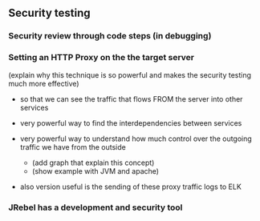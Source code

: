 ## Security testing

### Security review through code steps (in debugging)

### Setting an HTTP Proxy on the the target server

(explain why this technique is so powerful and makes the security testing much more effective)

  - so that we can see the traffic that flows FROM the server into other services
  - very powerful way to find the interdependencies between services
  - very powerful way to understand how much control over the outgoing traffic we have from the outside
    - (add graph that explain this concept)
    - (show example with JVM and apache)

  - also version useful is the sending of these proxy traffic logs to ELK

### JRebel has a development and security tool  
